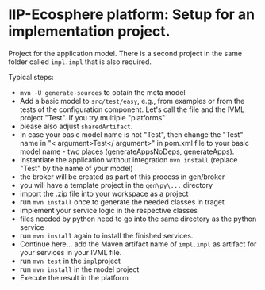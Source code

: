# IIP-Ecosphere platform: Setup for an implementation project.

Project for the application model. There is a second project in the same folder called `impl.impl` that is also required.

Typical steps:
  * `mvn -U generate-sources` to obtain the meta model
  * Add a basic model to `src/test/easy`, e.g., from examples or from the tests of the configuration component. Let's call the file and the IVML project "Test". If you try multiple "platforms"
  * please also adjust `sharedArtifact`.
  * In case your basic model name is not "Test", then change the "Test" name in "< argument>Test</ argument>" in pom.xml file to your basic model name - two places (generateAppsNoDeps, generateApps).
  * Instantiate the application without integration `mvn install` (replace "Test" by the name of your model)
  * the broker will be created as part of this process in gen/broker
  * you will have a template project in the `gen\py\...` directory
  * import the .zip file into your workspace as a project
  * run `mvn install` once to generate the needed classes in traget
  * implement your service logic in the respective classes
  * files needed by python need to go into the same directory as the python service
  * run `mvn install` again to install the finished services.
  * Continue here... add the Maven artifact name of `impl.impl` as artifact for your services in your IVML file.
  * run `mvn test` in the `impl`project
  * run `mvn install` in the model project
  * Execute the result in the platform
